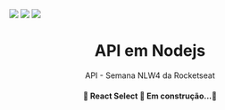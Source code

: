 
<img src="https://img.shields.io/github/stars/ezequiel205/nlw4-projeto-nodejs" />
<img src="https://img.shields.io/github/forks/ezequiel205/nlw4-projeto-nodejs" />
<img src="https://img.shields.io/github/issues/ezequiel205/nlw4-projeto-nodejs" />

<!-- Nome do Projeto -->
<h1 align="center">API em Nodejs</h1>

<!-- Descrição do Projeto -->
<p align = "center"> API - Semana NLW4 da Rocketseat </p>

<h4 align="center"> 
	🚧 React Select 🚀 Em construção...🚧
</h4>
